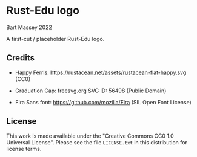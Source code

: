 # Rust-Edu logo
Bart Massey 2022

A first-cut / placeholder Rust-Edu logo.

## Credits

* Happy Ferris: https://rustacean.net/assets/rustacean-flat-happy.svg (CC0)

* Graduation Cap: freesvg.org SVG ID: 56498 (Public Domain)

* Fira Sans font: https://github.com/mozilla/Fira (SIL Open Font License)

## License

This work is made available under the "Creative Commons CC0
1.0 Universal License". Please see the file `LICENSE.txt` in
this distribution for license terms.
